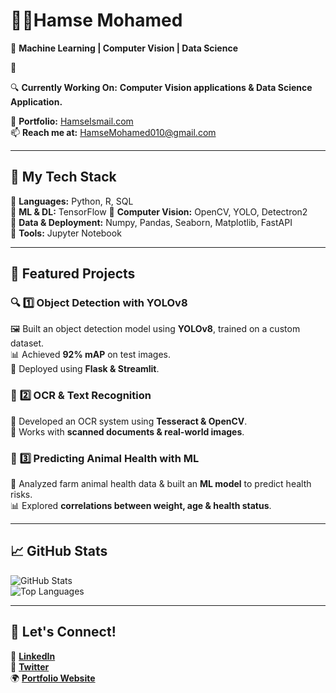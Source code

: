 #  👋🏽**Hamse Mohamed**  
📌 **Machine Learning | Computer Vision | Data Science**  

🚀 

🔍 **Currently Working On:** **Computer Vision applications & Data Science Application.**  

🔗 **Portfolio:** [HamseIsmail.com](#)  
📫 **Reach me at:** [HamseMohamed010@gmail.com](#)  

---

## 🚀 **My Tech Stack**  
🔹 **Languages:** Python, R, SQL  
🔹 **ML & DL:** TensorFlow
🔹 **Computer Vision:** OpenCV, YOLO, Detectron2  
🔹 **Data & Deployment:** Numpy, Pandas, Seaborn, Matplotlib, FastAPI  
🔹 **Tools:** Jupyter Notebook 

---

## 📌 **Featured Projects**  

### 🔍 **1️⃣ Object Detection with YOLOv8**  
🖼️ Built an object detection model using **YOLOv8**, trained on a custom dataset.  
📊 Achieved **92% mAP** on test images.  
🚀 Deployed using **Flask & Streamlit**.  

### 📝 **2️⃣ OCR & Text Recognition**  
📄 Developed an OCR system using **Tesseract & OpenCV**.  
🎯 Works with **scanned documents & real-world images**.  

### 🧠 **3️⃣ Predicting Animal Health with ML**  
🔬 Analyzed farm animal health data & built an **ML model** to predict health risks.  
📊 Explored **correlations between weight, age & health status**.  

---

## 📈 **GitHub Stats**  

![GitHub Stats](https://github-readme-stats.vercel.app/api?username=HamseMoismaila&show_icons=true&theme=radical)  
![Top Languages](https://github-readme-stats.vercel.app/api/top-langs/?username=HamseMoismaila&layout=compact&theme=radical) 

---

## 📢 **Let's Connect!**  
🔗 [**LinkedIn**](https://www.linkedin.com/in/hamse-mohamed-ds-101410243/)  
💬 [**Twitter**](#)  
🌍 [**Portfolio Website**](HamseIsmail.com)  
